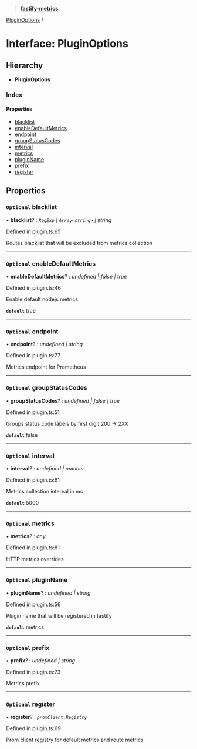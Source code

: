 > **[fastify-metrics](../README.md)**

[PluginOptions](pluginoptions.md) /

# Interface: PluginOptions

## Hierarchy

* **PluginOptions**

### Index

#### Properties

* [blacklist](pluginoptions.md#optional-blacklist)
* [enableDefaultMetrics](pluginoptions.md#optional-enabledefaultmetrics)
* [endpoint](pluginoptions.md#optional-endpoint)
* [groupStatusCodes](pluginoptions.md#optional-groupstatuscodes)
* [interval](pluginoptions.md#optional-interval)
* [metrics](pluginoptions.md#optional-metrics)
* [pluginName](pluginoptions.md#optional-pluginname)
* [prefix](pluginoptions.md#optional-prefix)
* [register](pluginoptions.md#optional-register)

## Properties

### `Optional` blacklist

• **blacklist**? : *`RegExp` | `Array<string>` | string*

Defined in plugin.ts:65

Routes blacklist that will be excluded from metrics collection

___

### `Optional` enableDefaultMetrics

• **enableDefaultMetrics**? : *undefined | false | true*

Defined in plugin.ts:46

Enable default nodejs metrics

**`default`** true

___

### `Optional` endpoint

• **endpoint**? : *undefined | string*

Defined in plugin.ts:77

Metrics endpoint for Prometheus

___

### `Optional` groupStatusCodes

• **groupStatusCodes**? : *undefined | false | true*

Defined in plugin.ts:51

Groups status code labels by first digit 200 -> 2XX

**`default`** false

___

### `Optional` interval

• **interval**? : *undefined | number*

Defined in plugin.ts:61

Metrics collection interval in ms

**`default`** 5000

___

### `Optional` metrics

• **metrics**? : *any*

Defined in plugin.ts:81

HTTP metrics overrides

___

### `Optional` pluginName

• **pluginName**? : *undefined | string*

Defined in plugin.ts:56

Plugin name that will be registered in fastify

**`default`** metrics

___

### `Optional` prefix

• **prefix**? : *undefined | string*

Defined in plugin.ts:73

Metrics prefix

___

### `Optional` register

• **register**? : *`promClient.Registry`*

Defined in plugin.ts:69

Prom client registry for default metrics and route metrics